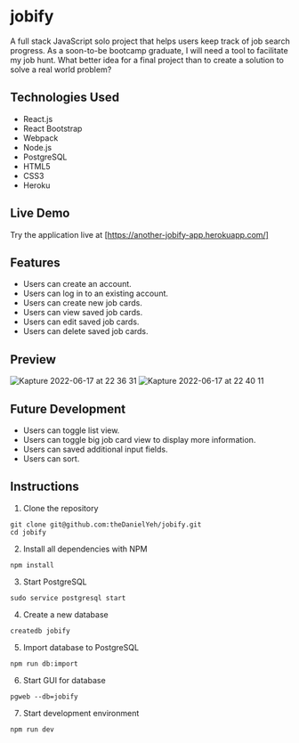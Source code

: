 # jobify

A full stack JavaScript solo project that helps users keep track of job search progress.
As a soon-to-be bootcamp graduate, I will need a tool to facilitate my job hunt. What better idea for a final project than to create a solution to solve a real world problem?

## Technologies Used
- React.js
- React Bootstrap
- Webpack
- Node.js
- PostgreSQL
- HTML5
- CSS3
- Heroku

## Live Demo
Try the application live at [https://another-jobify-app.herokuapp.com/]

## Features
- Users can create an account.
- Users can log in to an existing account.
- Users can create new job cards.
- Users can view saved job cards.
- Users can edit saved job cards.
- Users can delete saved job cards.

## Preview
![Kapture 2022-06-17 at 22 36 31](https://user-images.githubusercontent.com/96906988/174424500-e4b527c6-fe0c-487e-86bf-6b7ff922108c.gif)
![Kapture 2022-06-17 at 22 40 11](https://user-images.githubusercontent.com/96906988/174424583-38ab5eac-4bae-4971-854f-2a1e9d55af02.gif)


## Future Development
- Users can toggle list view.
- Users can toggle big job card view to display more information.
- Users can saved additional input fields.
- Users can sort.

## Instructions
1. Clone the repository

  ```shell
  git clone git@github.com:theDanielYeh/jobify.git
  cd jobify
  ```

2. Install all dependencies with NPM

  ```shell
  npm install
  ```

3. Start PostgreSQL

  ```shell
  sudo service postgresql start
  ```

4. Create a new database

  ```shell
  createdb jobify
  ```

5. Import database to PostgreSQL

  ```shell
  npm run db:import
  ```

6. Start GUI for database

  ```shell
  pgweb --db=jobify
  ```

7. Start development environment

  ```shell
  npm run dev
  ```
